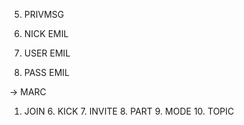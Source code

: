 
5. PRIVMSG 

2. NICK     EMIL
3. USER     EMIL
4. PASS     EMIL


-> MARC

1. JOIN
    6. KICK
    7. INVITE
    8. PART
    9. MODE
    10. TOPIC

